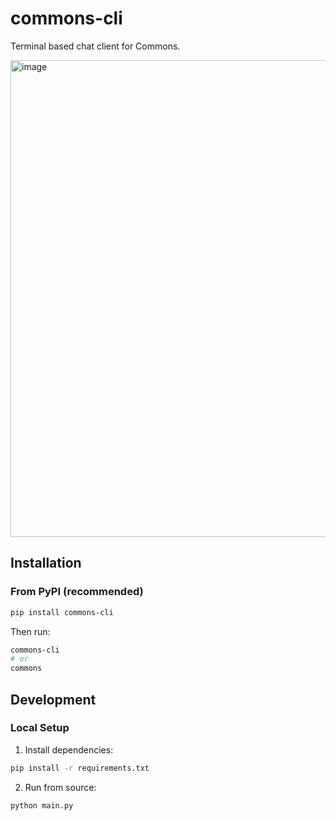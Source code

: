 # commons-cli

Terminal based chat client for Commons.

<img width="1018" height="763" alt="image" src="https://github.com/user-attachments/assets/19727ff9-ded4-46fa-864b-16a5e595cffd" />


## Installation

### From PyPI (recommended)
```bash
pip install commons-cli
```

Then run:
```bash
commons-cli
# or
commons
```

## Development

### Local Setup
1. Install dependencies:
```bash
pip install -r requirements.txt
```

2. Run from source:
```bash
python main.py
```
